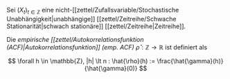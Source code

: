 Sei $(X_t)_{t \in \mathbb{Z}}$ eine nicht-[[zettel/Zufallsvariable/Stochastische Unabhängigkeit|unabhängige]] [[zettel/Zeitreihe/Schwache Stationarität|schwach stationäre]] [[zettel/Zeitreihe|Zeitreihe]].

Die *empirische [[zettel/Autokorrelationsfunktion (ACF)|Autokorrelationsfunktion]] (emp. ACF)* $\hat{\rho} : \mathbb{Z} \to \mathbb{R}$ ist definiert als

$$
	\forall h \in \mathbb{Z}, |h| \lt n : \hat{\rho}(h) := \frac{\hat{\gamma}(h)}{\hat{\gamma}(0)}
$$